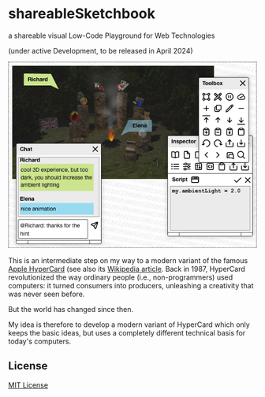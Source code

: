 # shareableSketchbook #

a shareable visual Low-Code Playground for Web Technologies

(under active Development, to be released in April 2024)

![Screenshot](shareableSketchbook-Screenshot.png)

This is an intermediate step on my way to a modern variant of the famous [Apple HyperCard](https://hypercard.org/) (see also its [Wikipedia article](https://en.wikipedia.org/wiki/HyperCard). Back in 1987, HyperCard revolutionized the way ordinary people (i.e., non-programmers) used computers: it turned consumers into producers, unleashing a creativity that was never seen before.

But the world has changed since then.

My idea is therefore to develop a modern variant of HyperCard which only keeps the basic ideas, but uses a completely different technical basis for today's computers.


## License ##

[MIT License](LICENSE.md)
